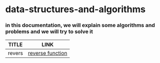 # data-structures-and-algorithms
### in this documentation, we will explain some algorithms and problems and we will try to solve it

| TITLE           | LINK            | 
|-----------------|-----------------|
| revers          | [reverse function](./java/data%20and%20algo%20cc/reverse.md)  | 